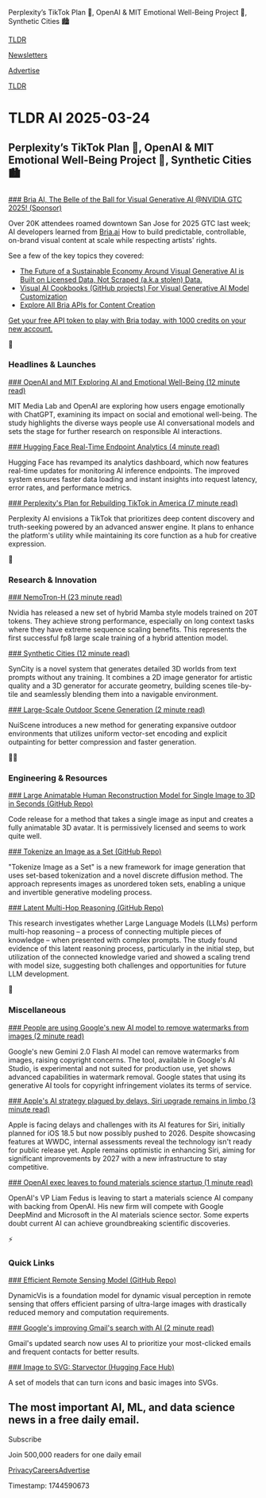 Perplexity’s TikTok Plan 🚀, OpenAI & MIT Emotional Well-Being Project 🧠, Synthetic Cities 🏙️

[TLDR](/)

[Newsletters](/newsletters)

[Advertise](https://advertise.tldr.tech/)

[TLDR](/)

# TLDR AI 2025-03-24

## Perplexity’s TikTok Plan 🚀, OpenAI & MIT Emotional Well-Being Project 🧠, Synthetic Cities 🏙️

### 

[### Bria AI, The Belle of the Ball for Visual Generative AI @NVIDIA GTC 2025! (Sponsor)](https://go.bria.ai/4bA4hDP)

Over 20K attendees roamed downtown San Jose for 2025 GTC last week; AI developers learned from [Bria.ai](http://Bria.ai) How to build predictable, controllable, on-brand visual content at scale while respecting artists' rights.

See a few of the key topics they covered:

* [The Future of a Sustainable Economy Around Visual Generative AI is Built on Licensed Data, Not Scraped (a.k.a stolen) Data.](https://go.bria.ai/4hrtulf)
* [Visual AI Cookbooks (GitHub projects) For Visual Generative AI Model Customization](https://go.bria.ai/4hmC58K)
* [Explore All Bria APIs for Content Creation](https://bria.ai/api)

[Get your free API token to play with Bria today, with 1000 credits on your new account.](https://go.bria.ai/4iHnM05)

🚀

### Headlines & Launches

[### OpenAI and MIT Exploring AI and Emotional Well-Being (12 minute read)](https://openai.com/index/affective-use-study/?utm_source=tldrai)

MIT Media Lab and OpenAI are exploring how users engage emotionally with ChatGPT, examining its impact on social and emotional well-being. The study highlights the diverse ways people use AI conversational models and sets the stage for further research on responsible AI interactions.

[### Hugging Face Real-Time Endpoint Analytics (4 minute read)](https://huggingface.co/blog/endpoint-analytics?utm_source=tldrai)

Hugging Face has revamped its analytics dashboard, which now features real-time updates for monitoring AI inference endpoints. The improved system ensures faster data loading and instant insights into request latency, error rates, and performance metrics.

[### Perplexity's Plan for Rebuilding TikTok in America (7 minute read)](https://www.perplexity.ai/hub/blog/rebuilding-tiktok-in-america?utm_source=tldrai)

Perplexity AI envisions a TikTok that prioritizes deep content discovery and truth-seeking powered by an advanced answer engine. It plans to enhance the platform's utility while maintaining its core function as a hub for creative expression.

🧠

### Research & Innovation

[### NemoTron-H (23 minute read)](https://research.nvidia.com/labs/adlr/nemotronh/?utm_source=tldrai)

Nvidia has released a new set of hybrid Mamba style models trained on 20T tokens. They achieve strong performance, especially on long context tasks where they have extreme sequence scaling benefits. This represents the first successful fp8 large scale training of a hybrid attention model.

[### Synthetic Cities (12 minute read)](https://research.paulengstler.com/syncity/?utm_source=tldrai)

SynCity is a novel system that generates detailed 3D worlds from text prompts without any training. It combines a 2D image generator for artistic quality and a 3D generator for accurate geometry, building scenes tile-by-tile and seamlessly blending them into a navigable environment.

[### Large-Scale Outdoor Scene Generation (2 minute read)](https://3dlg-hcvc.github.io/NuiScene/?utm_source=tldrai)

NuiScene introduces a new method for generating expansive outdoor environments that utilizes uniform vector-set encoding and explicit outpainting for better compression and faster generation.

👨‍💻

### Engineering & Resources

[### Large Animatable Human Reconstruction Model for Single Image to 3D in Seconds (GitHub Repo)](https://github.com/aigc3d/LHM?utm_source=tldrai)

Code release for a method that takes a single image as input and creates a fully animatable 3D avatar. It is permissively licensed and seems to work quite well.

[### Tokenize an Image as a Set (GitHub Repo)](https://github.com/Gengzigang/TokenSet?utm_source=tldrai)

"Tokenize Image as a Set" is a new framework for image generation that uses set-based tokenization and a novel discrete diffusion method. The approach represents images as unordered token sets, enabling a unique and invertible generative modeling process.

[### Latent Multi-Hop Reasoning (GitHub Repo)](https://github.com/google-deepmind/latent-multi-hop-reasoning?utm_source=tldrai)

This research investigates whether Large Language Models (LLMs) perform multi-hop reasoning – a process of connecting multiple pieces of knowledge – when presented with complex prompts. The study found evidence of this latent reasoning process, particularly in the initial step, but utilization of the connected knowledge varied and showed a scaling trend with model size, suggesting both challenges and opportunities for future LLM development.

🎁

### Miscellaneous

[### People are using Google's new AI model to remove watermarks from images (2 minute read)](https://techcrunch.com/2025/03/17/people-are-using-googles-new-ai-model-to-remove-watermarks-from-images/?utm_source=tldrai)

Google's new Gemini 2.0 Flash AI model can remove watermarks from images, raising copyright concerns. The tool, available in Google's AI Studio, is experimental and not suited for production use, yet shows advanced capabilities in watermark removal. Google states that using its generative AI tools for copyright infringement violates its terms of service.

[### Apple's AI strategy plagued by delays, Siri upgrade remains in limbo (3 minute read)](https://www.techspot.com/news/107160-apple-exec-candidly-discusses-siri-struggles-including-ai.html?utm_source=tldrai)

Apple is facing delays and challenges with its AI features for Siri, initially planned for iOS 18.5 but now possibly pushed to 2026. Despite showcasing features at WWDC, internal assessments reveal the technology isn't ready for public release yet. Apple remains optimistic in enhancing Siri, aiming for significant improvements by 2027 with a new infrastructure to stay competitive.

[### OpenAI exec leaves to found materials science startup (1 minute read)](https://techcrunch.com/2025/03/17/openai-exec-leaves-to-found-materials-science-startup/?utm_source=tldrai)

OpenAI's VP Liam Fedus is leaving to start a materials science AI company with backing from OpenAI. His new firm will compete with Google DeepMind and Microsoft in the AI materials science sector. Some experts doubt current AI can achieve groundbreaking scientific discoveries.

⚡️

### Quick Links

[### Efficient Remote Sensing Model (GitHub Repo)](https://github.com/KyanChen/DynamicVis?utm_source=tldrai)

DynamicVis is a foundation model for dynamic visual perception in remote sensing that offers efficient parsing of ultra-large images with drastically reduced memory and computation requirements.

[### Google's improving Gmail's search with AI (2 minute read)](https://www.theverge.com/news/633459/google-gmail-search-ai-most-relevant-results?utm_source=tldrai)

Gmail's updated search now uses AI to prioritize your most-clicked emails and frequent contacts for better results.

[### Image to SVG: Starvector (Hugging Face Hub)](https://huggingface.co/collections/starvector/starvector-models-6783b22c7bd4b43d13cb5289?utm_source=tldrai)

A set of models that can turn icons and basic images into SVGs.

## The most important AI, ML, and data science news in a free daily email.

Subscribe

Join 500,000 readers for one daily email

[Privacy](/privacy)[Careers](https://jobs.ashbyhq.com/tldr.tech)[Advertise](/ai/advertise)

Timestamp: 1744590673